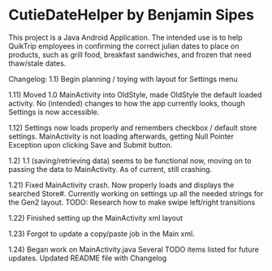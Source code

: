 CutieDateHelper by Benjamin Sipes
===============
This project is a Java Android Application. The intended use is to help QuikTrip employees in confirming the correct julian dates to place on products, such as grill food, breakfast sandwiches, and frozen that need thaw/stale dates.

Changelog:
1.1) Begin planning / toying with layout for Settings menu

1.11) Moved 1.0 MainActivity into OldStyle, made OldStyle the default loaded
activity. No (intended) changes to how the app currently looks, though
Settings is now accessible.

1.12) Settings now loads properly and remembers checkbox / default store
settings. MainActivity is not loading afterwards, getting Null Pointer
Exception upon clicking Save and Submit button.

1.2) 1.1 (saving/retrieving data) seems to be functional now, moving on to
passing the data to MainActivity. As of current, still crashing.

1.21) Fixed MainActivity crash. Now properly loads and displays the searched
Store#. Currently working on settings up all the needed strings for the
Gen2 layout.
TODO: Research how to make swipe left/right transitions

1.22) Finished setting up the MainActivity xml layout

1.23) Forgot to update a copy/paste job in the Main xml.

1.24) Began work on MainActivity.java Several TODO items listed for future updates.
Updated README file with Changelog
